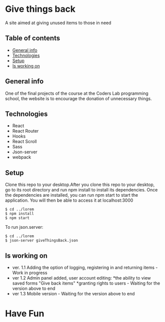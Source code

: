 # Give things back

A site aimed at giving unused items to those in need

## Table of contents
* [General info](#general-info)
* [Technologies](#technologies)
* [Setup](#setup)
* [Is working on](#is-working-on)


## General info

One of the final projects of the course at the Coders Lab programming school, the website is to encourage the donation of unnecessary things.

## Technologies
* React
* React Router
* Hooks
* React Scroll
* Sass
* Json-server
* webpack

## Setup
Clone this repo to your desktop.After you clone this repo to your desktop, go to its root directory and run npm install to install its dependencies.
Once the dependencies are installed, you can run npm start to start the application. You will then be able to access it at localhost:3000
```
$ cd ../lorem
$ npm install
$ npm start
```
To run json.server:
```
$ cd ../lorem
$ json-server giveThingsBack.json
```
## Is working on
* ver. 1.1 Adding the option of logging, registering  in and returning items - Work in progress
* ver 1.2 Admin panel added, user account editing:
  *the ability to view saved forms "Give back items"
  *granting rights to users - Waiting for the version above to end
* ver 1.3 Mobile version - Waiting for the version above to end


# Have Fun
